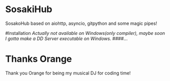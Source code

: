# SosakiHub
SosakoHub based on aiohttp, asyncio, gitpython and some magic pipes!

#Installation
_Actually not available on Windows(only compiler), maybe soon I gotta make a DD Server executable on Windows._
####...

# Thanks Orange
Thank you Orange for being my musical DJ for coding time!